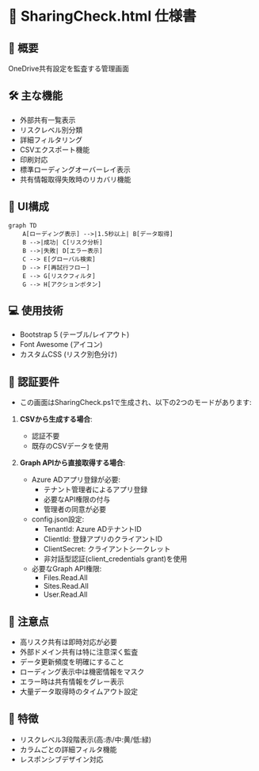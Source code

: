 # 🔗 SharingCheck.html 仕様書

## 🌟 概要
OneDrive共有設定を監査する管理画面

## 🛠️ 主な機能
- 外部共有一覧表示
- リスクレベル別分類
- 詳細フィルタリング
- CSVエクスポート機能
- 印刷対応
- 標準ローディングオーバーレイ表示
- 共有情報取得失敗時のリカバリ機能

## 🎨 UI構成
```mermaid
graph TD
    A[ローディング表示] -->|1.5秒以上| B[データ取得]
    B -->|成功| C[リスク分析]
    B -->|失敗| D[エラー表示]
    C --> E[グローバル検索]
    D --> F[再試行フロー]
    E --> G[リスクフィルタ]
    G --> H[アクションボタン]
```

## 💻 使用技術
- Bootstrap 5 (テーブル/レイアウト)
- Font Awesome (アイコン)
- カスタムCSS (リスク別色分け)

## 🔐 認証要件
- この画面はSharingCheck.ps1で生成され、以下の2つのモードがあります:

1. **CSVから生成する場合**:
   - 認証不要
   - 既存のCSVデータを使用

2. **Graph APIから直接取得する場合**:
   - Azure ADアプリ登録が必要:
     - テナント管理者によるアプリ登録
     - 必要なAPI権限の付与
     - 管理者の同意が必要
   - config.json設定:
     - TenantId: Azure ADテナントID
     - ClientId: 登録アプリのクライアントID
     - ClientSecret: クライアントシークレット
     - 非対話型認証(client_credentials grant)を使用
   - 必要なGraph API権限:
     - Files.Read.All
     - Sites.Read.All
     - User.Read.All

## 🚨 注意点
- 高リスク共有は即時対応が必要
- 外部ドメイン共有は特に注意深く監査
- データ更新頻度を明確にすること
- ローディング表示中は機密情報をマスク
- エラー時は共有情報をグレー表示
- 大量データ取得時のタイムアウト設定

## 🎯 特徴
- リスクレベル3段階表示(高:赤/中:黄/低:緑)
- カラムごとの詳細フィルタ機能
- レスポンシブデザイン対応
